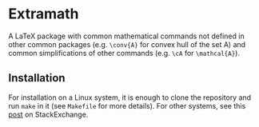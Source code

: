 # Extramath

A LaTeX package with common mathematical commands not defined in other common packages (e.g. `\conv{A}` for convex hull of the set A) and common simplifications of other commands (e.g. `\cA` for `\mathcal{A}`).

## Installation

For installation on a Linux system, it is enough to clone the repository and run `make` in it (see `Makefile` for more details). For other systems, see this [post](https://tex.stackexchange.com/questions/1137/where-do-i-place-my-own-sty-or-cls-files-to-make-them-available-to-all-my-te) on StackExchange.
